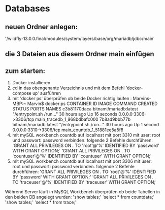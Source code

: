 # Databases

## neuen Ordner anlegen:
'/wildfly-13.0.0.final/modules/system/layers/base/org/mariadb/jdbc/main'

## die 3 Dateien aus diesem Ordner main einfügen

## zum starten:
1. Docker installieren
2. cd in das obengenante Verzeichnis und mit dem Befehl 'docker-compose up' ausführen
3. mit 'docker ps' überprüfen ob beide Docker richtig laufen :
Marvins-MBP:~ Marvin$ docker ps
CONTAINER ID        IMAGE                    COMMAND                  CREATED             STATUS              PORTS                    NAMES
c3b81170daca        bitnami/mariadb:latest   "/entrypoint.sh /run…"   30 hours ago        Up 16 seconds       0.0.0.0:3306->3306/tcp   main_tracedb_1_968bdbafc000
7b8ad9bbb77b        bitnami/mariadb:latest   "/entrypoint.sh /run…"   30 hours ago        Up 1 second         0.0.0.0:3310->3306/tcp   main_countdb_1_51881ee5a5f8
4. mit mySQL workbench countdb auf localhost mit port 3310 mit user: root und passwort: password verbinden. folgende 2 Befehle durchführen: 
'GRANT ALL PRIVILEGES ON *.* TO 'root'@'%' IDENTIFIED BY 'password' WITH GRANT OPTION;'
'GRANT ALL PRIVILEGES ON *.* TO 'countuser'@'%' IDENTIFIED BY 'countuser' WITH GRANT OPTION;'
5. mit mySQL workbench countdb auf localhost mit port 3306 mit user: root und passwort: password verbinden. folgende 2 Befehle durchführen: 
'GRANT ALL PRIVILEGES ON *.* TO 'root'@'%' IDENTIFIED BY 'password' WITH GRANT OPTION;'
'GRANT ALL PRIVILEGES ON *.* TO 'traceuser'@'%' IDENTIFIED BY 'traceuser' WITH GRANT OPTION;'


Während Server läuft in MySQL Workbench überprüfen ob beide Tabellen in den beiden DB angelegt wurden: 
'show tables;'
'select * from countdata;'
'show tables;'
'select * from trace;'
